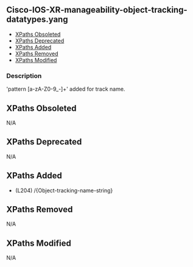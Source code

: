 ## Cisco-IOS-XR-manageability-object-tracking-datatypes.yang

- [XPaths Obsoleted](#xpaths-obsoleted)
- [XPaths Deprecated](#xpaths-deprecated)
- [XPaths Added](#xpaths-added)
- [XPaths Removed](#xpaths-removed)
- [XPaths Modified](#xpaths-modified)

### Description

'pattern [a-zA-Z0-9_\-]+' added for track name.

## XPaths Obsoleted

N/A

## XPaths Deprecated

N/A

## XPaths Added

- (L204)	/{Object-tracking-name-string}

## XPaths Removed

N/A

## XPaths Modified

N/A

